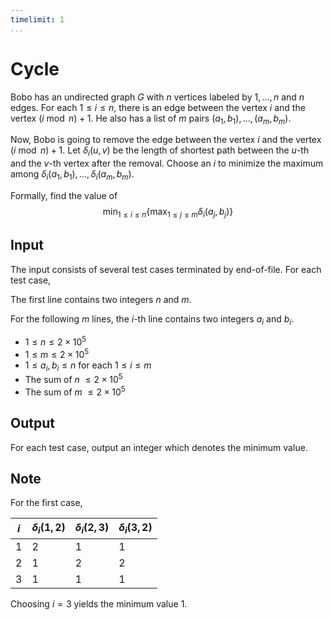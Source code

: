 ```yaml
---
timelimit: 1
...
```


# Cycle

Bobo has an undirected graph $G$ with $n$ vertices labeled by $1, \dots, n$ and $n$ edges. For each $1 \leq i \leq n$, there is an edge between the vertex $i$ and the vertex $(i \bmod n) + 1$. He also has a list of $m$ pairs $(a_1, b_1), \dots, (a_m, b_m)$.

Now, Bobo is going to remove the edge between the vertex $i$ and the vertex $(i \bmod n) + 1$.  Let $\delta_i(u, v)$ be the length of shortest path between the $u$-th and the $v$-th vertex after the removal. Choose an $i$ to minimize the maximum among $\delta_i(a_1, b_1), \dots, \delta_i(a_m, b_m)$.

Formally, find the value of
$$
\min_{1 \leq i \leq n}\left\{\max_{1 \leq j \leq m} \delta_i(a_j, b_j)\right\}
$$

## Input

The input consists of several test cases terminated by end-of-file. For each test case,

The first line contains two integers $n$ and $m$.

For the following $m$ lines, the $i$-th line contains two integers $a_i$ and $b_i$.

* $1 \leq n \leq 2 \times 10^5$
* $1 \leq m \leq 2 \times 10^5$
* $1 \leq a_i, b_i \leq n$ for each $1 \leq i \leq m$
* The sum of $n$ $\leq 2 \times 10^5$
* The sum of $m$ $\leq 2 \times 10^5$

## Output

For each test case, output an integer which denotes the minimum value.

<!--SAMPLES-->

## Note

For the first case,

| $i$  | $\delta_i(1, 2)$ | $\delta_i(2, 3)$ | $\delta_i(3, 2)$ |
| ---- | ---------------- | ---------------- | ---------------- |
| $1$  | $2$              | $1$              | $1$              |
| $2$  | $1$              | $2$              | $2$              |
| $3$  | $1$              | $1$              | $1$              |

Choosing $i = 3$ yields the minimum value $1$.
